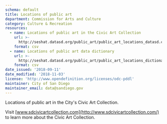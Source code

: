```yaml
---
schema: default
title: Locations of public art
department: Commission for Arts and Culture
category: Culture & Recreation
resources:
  - name: Locations of public art in the Civic Art Collection
    url: >-
      http://seshat.datasd.org/public_art/public_art_locations_datasd.csv
    format: csv
  - name: Locations of public art data dictionary
    url: >-
      http://seshat.datasd.org/public_art/public_art_locations_dictionary_datasd.csv
    format: csv
date_issued: '2018-09-11'
date_modified: '2018-11-03'
license: 'http://www.opendefinition.org/licenses/odc-pddl'
maintainer: City of San Diego
maintainer_email: data@sandiego.gov
---
```

Locations of public art in the City's Civic Art Collection.
<!--more-->

Visit [www.sdcivicartcollection.com](http://www.sdcivicartcollection.com/) to learn more about the Civic Art Collection.

